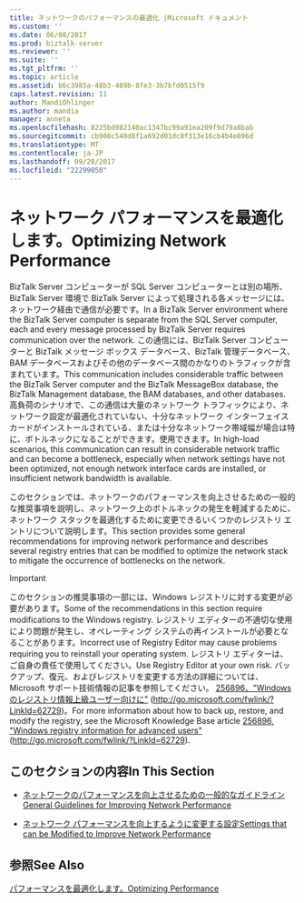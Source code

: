 ```yaml
---
title: ネットワークのパフォーマンスの最適化 |Microsoft ドキュメント
ms.custom: ''
ms.date: 06/08/2017
ms.prod: biztalk-server
ms.reviewer: ''
ms.suite: ''
ms.tgt_pltfrm: ''
ms.topic: article
ms.assetid: b6c3985a-48b3-489b-8fe3-3b7bfd0515f9
caps.latest.revision: 11
author: MandiOhlinger
ms.author: mandia
manager: anneta
ms.openlocfilehash: 8225bd082140ac1347bc99a91ea209f9d79a8bab
ms.sourcegitcommit: cb908c540d8f1a692d01dc8f313e16cb4b4e696d
ms.translationtype: MT
ms.contentlocale: ja-JP
ms.lasthandoff: 09/20/2017
ms.locfileid: "22299050"
---
```

# <a name="optimizing-network-performance"></a><span data-ttu-id="fa042-102">ネットワーク パフォーマンスを最適化します。</span><span class="sxs-lookup"><span data-stu-id="fa042-102">Optimizing Network Performance</span></span>
<span data-ttu-id="fa042-103">BizTalk Server コンピューターが SQL Server コンピューターとは別の場所、BizTalk Server 環境で BizTalk Server によって処理される各メッセージには、ネットワーク経由で通信が必要です。</span><span class="sxs-lookup"><span data-stu-id="fa042-103">In a BizTalk Server environment where the BizTalk Server computer is separate from the SQL Server computer, each and every message processed by BizTalk Server requires communication over the network.</span></span> <span data-ttu-id="fa042-104">この通信には、BizTalk Server コンピューターと BizTalk メッセージ ボックス データベース、BizTalk 管理データベース、BAM データベースおよびその他のデータベース間のかなりのトラフィックが含まれています。</span><span class="sxs-lookup"><span data-stu-id="fa042-104">This communication includes considerable traffic between the BizTalk Server computer and the BizTalk MessageBox database, the BizTalk Management database, the BAM databases, and other databases.</span></span> <span data-ttu-id="fa042-105">高負荷のシナリオで、この通信は大量のネットワーク トラフィックにより、ネットワーク設定が最適化されていない、十分なネットワーク インターフェイス カードがインストールされている、または十分なネットワーク帯域幅が場合は特に、ボトルネックになることができます。使用できます。</span><span class="sxs-lookup"><span data-stu-id="fa042-105">In high-load scenarios, this communication can result in considerable network traffic and can become a bottleneck, especially when network settings have not been optimized, not enough network interface cards are installed, or insufficient network bandwidth is available.</span></span>  
  
 <span data-ttu-id="fa042-106">このセクションでは、ネットワークのパフォーマンスを向上させるための一般的な推奨事項を説明し、ネットワーク上のボトルネックの発生を軽減するために、ネットワーク スタックを最適化するために変更できるいくつかのレジストリ エントリについて説明します。</span><span class="sxs-lookup"><span data-stu-id="fa042-106">This section provides some general recommendations for improving network performance and describes several registry entries that can be modified to optimize the network stack to mitigate the occurrence of bottlenecks on the network.</span></span>  
  
> [!IMPORTANT]  
>  <span data-ttu-id="fa042-107">このセクションの推奨事項の一部には、Windows レジストリに対する変更が必要があります。</span><span class="sxs-lookup"><span data-stu-id="fa042-107">Some of the recommendations in this section require modifications to the Windows registry.</span></span> <span data-ttu-id="fa042-108">レジストリ エディターの不適切な使用により問題が発生し、オペレーティング システムの再インストールが必要となることがあります。</span><span class="sxs-lookup"><span data-stu-id="fa042-108">Incorrect use of Registry Editor may cause problems requiring you to reinstall your operating system.</span></span> <span data-ttu-id="fa042-109">レジストリ エディターは、ご自身の責任で使用してください。</span><span class="sxs-lookup"><span data-stu-id="fa042-109">Use Registry Editor at your own risk.</span></span> <span data-ttu-id="fa042-110">バックアップ、復元、およびレジストリを変更する方法の詳細については、Microsoft サポート技術情報の記事を参照してください。 [256896、"Windows のレジストリ情報上級ユーザー向けに"](http://go.microsoft.com/fwlink/?LinkId=62729) (http://go.microsoft.com/fwlink/?LinkId=62729)。</span><span class="sxs-lookup"><span data-stu-id="fa042-110">For more information about how to back up, restore, and modify the registry, see the Microsoft Knowledge Base article [256896, "Windows registry information for advanced users"](http://go.microsoft.com/fwlink/?LinkId=62729) (http://go.microsoft.com/fwlink/?LinkId=62729).</span></span>  
  
## <a name="in-this-section"></a><span data-ttu-id="fa042-111">このセクションの内容</span><span class="sxs-lookup"><span data-stu-id="fa042-111">In This Section</span></span>  
  
-   [<span data-ttu-id="fa042-112">ネットワークのパフォーマンスを向上させるための一般的なガイドライン</span><span class="sxs-lookup"><span data-stu-id="fa042-112">General Guidelines for Improving Network Performance</span></span>](../technical-guides/general-guidelines-for-improving-network-performance.md)  
  
-   [<span data-ttu-id="fa042-113">ネットワーク パフォーマンスを向上するように変更する設定</span><span class="sxs-lookup"><span data-stu-id="fa042-113">Settings that can be Modified to Improve Network Performance</span></span>](../technical-guides/settings-that-can-be-modified-to-improve-network-performance.md)  
  
## <a name="see-also"></a><span data-ttu-id="fa042-114">参照</span><span class="sxs-lookup"><span data-stu-id="fa042-114">See Also</span></span>  
 [<span data-ttu-id="fa042-115">パフォーマンスを最適化します。</span><span class="sxs-lookup"><span data-stu-id="fa042-115">Optimizing Performance</span></span>](../technical-guides/optimizing-performance.md)